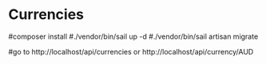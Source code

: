 <h1>Currencies</h1>

#composer install
#./vendor/bin/sail up -d
#./vendor/bin/sail artisan migrate

#go to http://localhost/api/currencies or http://localhost/api/currency/AUD
